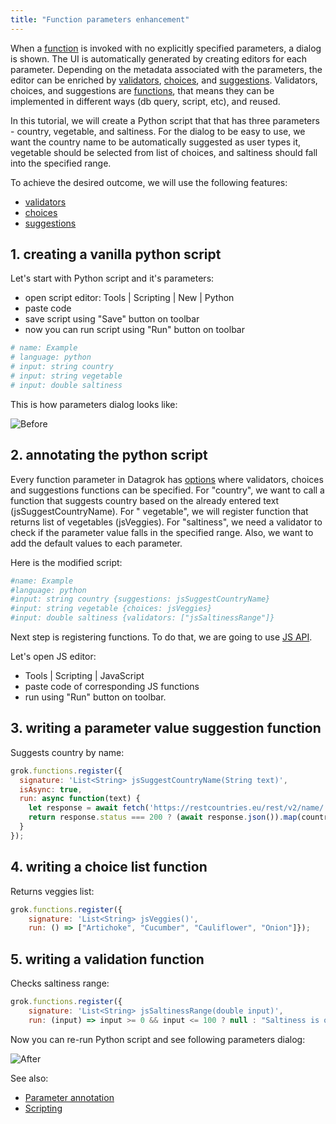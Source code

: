 ```yaml
---
title: "Function parameters enhancement"
---
```


When a [function](functions.md) is invoked with no explicitly specified parameters, a dialog is shown. The UI is
automatically generated by creating editors for each parameter. Depending on the metadata associated with the
parameters, the editor can be enriched by [validators](../../../compute/scripting.md#parameter-validators),
[choices](../../../compute/scripting.md#parameter-choices),
and [suggestions](../../../compute/scripting.md#parameter-suggestions). Validators, choices, and suggestions
are [functions](functions.md), that means they can be implemented in different ways (db query, script, etc), and reused.

In this tutorial, we will create a Python script that that has three parameters - country, vegetable, and saltiness. For
the dialog to be easy to use, we want the country name to be automatically suggested as user types it, vegetable should
be selected from list of choices, and saltiness should fall into the specified range.

To achieve the desired outcome, we will use the following features:

* [validators](../../../compute/scripting.md#parameter-validators)
* [choices](../../../compute/scripting.md#parameter-choices)
* [suggestions](../../../compute/scripting.md#parameter-suggestions)

## 1. creating a vanilla python script

Let's start with Python script and it's parameters:

* open script editor: Tools | Scripting | New | Python
* paste code
* save script using "Save" button on toolbar
* now you can run script using "Run" button on toolbar

```python
# name: Example
# language: python
# input: string country
# input: string vegetable
# input: double saltiness
```

This is how parameters dialog looks like:

![Before](../../../uploads/gifs/tutorials/func-params-enhancement-fig-1.gif "Before")

## 2. annotating the python script

Every function parameter in Datagrok has [options](func-params-annotation.md#options) where validators, choices and
suggestions functions can be specified. For "country", we want to call a function that suggests country based on the
already entered text (jsSuggestCountryName). For "
vegetable", we will register function that returns list of vegetables (jsVeggies). For "saltiness", we need a validator
to check if the parameter value falls in the specified range. Also, we want to add the default values to each parameter.

Here is the modified script:

```python
#name: Example
#language: python
#input: string country {suggestions: jsSuggestCountryName}
#input: string vegetable {choices: jsVeggies}
#input: double saltiness {validators: ["jsSaltinessRange"]}
```

Next step is registering functions. To do that, we are going to use [JS API](../../../develop/js-api.md).

Let's open JS editor:

* Tools | Scripting | JavaScript
* paste code of corresponding JS functions
* run using "Run" button on toolbar.

## 3. writing a parameter value suggestion function

Suggests country by name:

```javascript
grok.functions.register({
  signature: 'List<String> jsSuggestCountryName(String text)',
  isAsync: true,
  run: async function(text) {
    let response = await fetch('https://restcountries.eu/rest/v2/name/' + text);
    return response.status === 200 ? (await response.json()).map(country => country['name']) : [];
  }
});
```

## 4. writing a choice list function

Returns veggies list:

```javascript
grok.functions.register({
    signature: 'List<String> jsVeggies()',
    run: () => ["Artichoke", "Cucumber", "Cauliflower", "Onion"]});
```

## 5. writing a validation function

Checks saltiness range:

```javascript
grok.functions.register({
    signature: 'List<String> jsSaltinessRange(double input)',
    run: (input) => input >= 0 && input <= 100 ? null : "Saltiness is out of range"});
```

Now you can re-run Python script and see following parameters dialog:

![After](../../../uploads/gifs/tutorials/func-params-enhancement-fig-2.gif "After")

See also:

* [Parameter annotation](func-params-annotation.md)
* [Scripting](../../../compute/scripting.md)
